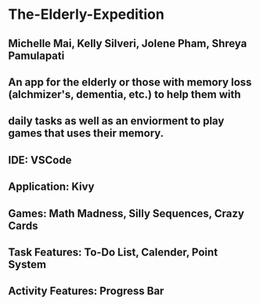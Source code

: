 # The-Elderly-Expedition

## Michelle Mai, Kelly Silveri, Jolene Pham, Shreya Pamulapati

## An app for the elderly or those with memory loss (alchmizer's, dementia, etc.) to help them with
## daily tasks as well as an enviorment to play games that uses their memory.

## IDE: VSCode
## Application: Kivy
## Games: Math Madness, Silly Sequences, Crazy Cards
## Task Features: To-Do List, Calender, Point System
## Activity Features: Progress Bar